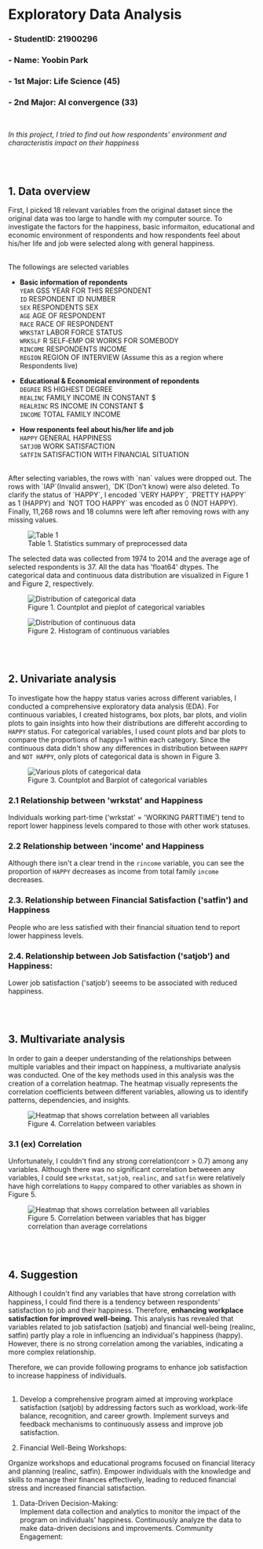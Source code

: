 # Exploratory Data Analysis 
### - StudentID: 21900296
### - Name: Yoobin Park
### - 1st Major: Life Science (45)
### - 2nd Major: AI convergence (33)
<br>

<i> In this project, I tried to find out how respondents' environment and characteristis impact on their happiness </i>

<br><br>
## 1. Data overview <br>
First, I picked 18 relevant variables from the original dataset since the original data was too large to handle with my computer source. To investigate the factors for the happiness, basic informaiton, educational and economic environment of respondents and how respondents feel about his/her life and job were selected along with general happiness.

<br>
The followings are selected variables
 <br> 

* **Basic information of repondents**  
`YEAR`  GSS YEAR FOR THIS RESPONDENT  
`ID` RESPONDENT ID NUMBER  
`SEX` RESPONDENTS SEX  
`AGE` AGE OF RESPONDENT  
`RACE` RACE OF RESPONDENT  
`WRKSTAT` LABOR FORCE STATUS  
`WRKSLF` R SELF‐EMP OR WORKS FOR SOMEBODY  
`RINCOME` RESPONDENTS INCOME  
`REGION` REGION OF INTERVIEW (Assume this as a region where Respondents live)  

* **Educational & Economical environment of repondents**  
`DEGREE` RS HIGHEST DEGREE  
`REALINC` FAMILY INCOME IN CONSTANT \$  
`REALRINC` RS INCOME IN CONSTANT \$  
`INCOME` TOTAL FAMILY INCOME  


* **How responents feel about his/her life and job**  
`HAPPY` GENERAL HAPPINESS  
`SATJOB` WORK SATISFACTION  
`SATFIN` SATISFACTION WITH FINANCIAL SITUATION    


<br>
After selecting variables, the rows with `nan` values were dropped out.  
The rows with `IAP`(Invalid answer), `DK`(Don't know) were also deleted.
To clarify the status of `HAPPY`, I encoded `VERY HAPPY`, `PRETTY HAPPY` as 1 (HAPPY) and `NOT TOO HAPPY` was encoded as 0 (NOT HAPPY).
Finally, 11,268 rows and 18 columns were left after removing rows with any missing values. 
<br>

<figure>
  <img src="table_2.png" alt="Table 1"/>
  <figcaption> Table 1. Statistics summary of preprocessed data </figcaption>
</figure>

The selected data was collected from 1974 to 2014 and the average age of selected respondents is 37. All the data has 'float64' dtypes.
The categorical data and continuous data distribution are visualized in Figure 1 and Figure 2, respectively.


<figure>
  <img src="figure2.png" alt="Distribution of categorical data"/>
  <figcaption>Figure 1. Countplot and pieplot of categorical variables </figcaption>
</figure>

<figure>
  <img src="figure3.png" alt="Distribution of continuous data"/>
  <figcaption>Figure 2. Histogram of continuous variables </figcaption>
</figure>

<br><br>
## 2. Univariate analysis <br>
To investigate how the happy status varies across different variables, I conducted a comprehensive exploratory data analysis (EDA).  For continuous variables, I created histograms, box plots, bar plots, and violin plots to gain insights into how their distributions are differeht according to `HAPPY` status. For categorical variables, I used count plots and bar plots to compare the proportions of happy=1 within each category. Since the continuous data didn't show any differences in distribution between `HAPPY` and `NOT HAPPY`, only plots of categorical data is shown in Figure 3.

<figure>
  <img src="figure_5.png" alt="Various plots of categorical data"/>
  <figcaption>Figure 3. Countplot and Barplot of categorical variables</figcaption>
</figure>


### 2.1 Relationship between 'wrkstat' and Happiness <br>
Individuals working part-time ('wrkstat' = 'WORKING PARTTIME') tend to report lower happiness levels compared to those with other work statuses.

### 2.2 Relationship between 'income' and Happiness <br>
Although there isn't a clear trend in the `rincome` variable, you can see the proportion of `HAPPY` decreases as income from total family `income` decreases.

### 2.3. Relationship between Financial Satisfaction ('satfin') and Happiness <br>
People who are less satisfied with their financial situation tend to report lower happiness levels.

### 2.4. Relationship between Job Satisfaction ('satjob') and Happiness:
Lower job satisfaction ('satjob') seeems to be associated with reduced happiness. 


<br><br>
## 3. Multivariate analysis <br>
In order to gain a deeper understanding of the relationships between multiple variables and their impact on happiness, a multivariate analysis was conducted. One of the key methods used in this analysis was the creation of a correlation heatmap. The heatmap visually represents the correlation coefficients between different variables, allowing us to identify patterns, dependencies, and insights. 

<figure>
  <img src="figure_6.png" alt="Heatmap that shows correlation between all variables"/>
  <figcaption>Figure 4. Correlation between variables </figcaption>
</figure>

### 3.1 (ex) Correlation <br>
Unfortunately, I couldn't find any strong correlation(corr > 0.7) among any variables.
Although there was no significant correlation betweeen any variables, I could see `wrkstat`, `satjob`, `realinc`, and `satfin` were relatively have high correlations to `Happy` compared to other variables as shown in Figure 5.

<figure>
  <img src="figure_7.png" alt="Heatmap that shows correlation between all variables"/>
  <figcaption>Figure 5. Correlation between variables that has bigger correlation than average correlations </figcaption>
</figure>

<br><br>
## 4. Suggestion <br>
Although I couldn't find any variables that have strong correlation with happiness, I could find there is a tendency between respondents' satisfaction to job and their happiness. Therefore, **enhancing workplace satisfaction for improved well-being.** This analysis has revealed that variables related to job satisfaction (satjob) and financial well-being (realinc, satfin) partly play a role in influencing an individual's happiness (happy). However, there is no strong correlation among the variables, indicating a more complex relationship.

Therefore, we can provide following programs to enhance job satisfaction to increase happiness of individuals.  
<br>

1. Develop a comprehensive program aimed at improving workplace satisfaction (satjob) by addressing factors such as workload, work-life balance, recognition, and career growth. Implement surveys and feedback mechanisms to continuously assess and improve job satisfaction.

2. Financial Well-Being Workshops:  

 Organize workshops and educational programs focused on financial literacy and planning (realinc, satfin). Empower individuals with the knowledge and skills to manage their finances effectively, leading to reduced financial stress and increased financial satisfaction.

1. Data-Driven Decision-Making:  
Implement data collection and analytics to monitor the impact of the program on individuals' happiness. Continuously analyze the data to make data-driven decisions and improvements.
Community Engagement:

